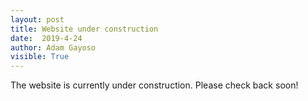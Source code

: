 ```yaml
---
layout: post
title: Website under construction
date:  2019-4-24
author: Adam Gayoso
visible: True
---
```


The website is currently under construction. Please check back soon!